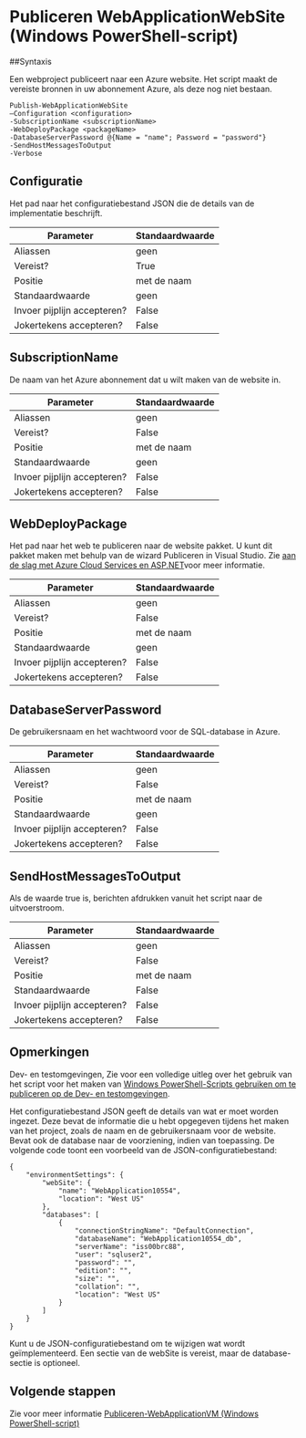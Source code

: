 <properties
   pageTitle="Publiceren WebApplicationWebSite (Windows PowerShell-script) | Microsoft Azure"
   description="Informatie over het publiceren van een webproject op een Azure website. Dit script maakt de vereiste bronnen in uw abonnement Azure als deze nog niet bestaan."
   services="visual-studio-online"
   documentationCenter="na"
   authors="TomArcher"
   manager="douge"
   editor="" />
<tags
   ms.service="multiple"
   ms.devlang="dotnet"
   ms.topic="article"
   ms.tgt_pltfrm="na"
   ms.workload="multiple"
   ms.date="08/15/2016"
   ms.author="tarcher" />

# <a name="publish-webapplicationwebsite-windows-powershell-script"></a>Publiceren WebApplicationWebSite (Windows PowerShell-script)

##<a name="syntax"></a>Syntaxis

Een webproject publiceert naar een Azure website. Het script maakt de vereiste bronnen in uw abonnement Azure, als deze nog niet bestaan.

    Publish-WebApplicationWebSite
    –Configuration <configuration>
    -SubscriptionName <subscriptionName>
    -WebDeployPackage <packageName>
    -DatabaseServerPassword @{Name = "name"; Password = "password"}
    -SendHostMessagesToOutput
    -Verbose


## <a name="configuration"></a>Configuratie

Het pad naar het configuratiebestand JSON die de details van de implementatie beschrijft.

|Parameter|Standaardwaarde|
|---|---|
|Aliassen|geen|
|Vereist?|True|
|Positie|met de naam|
|Standaardwaarde|geen|
|Invoer pijplijn accepteren?|False|
|Jokertekens accepteren?|False|

## <a name="subscriptionname"></a>SubscriptionName

De naam van het Azure abonnement dat u wilt maken van de website in.

|Parameter|Standaardwaarde|
|---|---|
|Aliassen|geen|
|Vereist?|False|
|Positie|met de naam|
|Standaardwaarde|geen|
|Invoer pijplijn accepteren?|False|
|Jokertekens accepteren?|False|

## <a name="webdeploypackage"></a>WebDeployPackage

Het pad naar het web te publiceren naar de website pakket. U kunt dit pakket maken met behulp van de wizard Publiceren in Visual Studio. Zie [aan de slag met Azure Cloud Services en ASP.NET](http://go.microsoft.com/fwlink/p/?LinkID=623089)voor meer informatie.

|Parameter|Standaardwaarde|
|---|---|
|Aliassen|geen|
|Vereist?|False|
|Positie|met de naam|
|Standaardwaarde|geen|
|Invoer pijplijn accepteren?|False|
|Jokertekens accepteren?|False|

## <a name="databaseserverpassword"></a>DatabaseServerPassword

De gebruikersnaam en het wachtwoord voor de SQL-database in Azure.

|Parameter|Standaardwaarde|
|---|---|
|Aliassen|geen|
|Vereist?|False|
|Positie|met de naam|
|Standaardwaarde|geen|
|Invoer pijplijn accepteren?|False|
|Jokertekens accepteren?|False|

## <a name="sendhostmessagestooutput"></a>SendHostMessagesToOutput

Als de waarde true is, berichten afdrukken vanuit het script naar de uitvoerstroom.

|Parameter|Standaardwaarde|
|---|---|
|Aliassen|geen|
|Vereist?|False|
|Positie|met de naam|
|Standaardwaarde|False|
|Invoer pijplijn accepteren?|False|
|Jokertekens accepteren?|False|

## <a name="remarks"></a>Opmerkingen

Dev- en testomgevingen, Zie voor een volledige uitleg over het gebruik van het script voor het maken van [Windows PowerShell-Scripts gebruiken om te publiceren op de Dev- en testomgevingen](vs-azure-tools-publishing-using-powershell-scripts.md).

Het configuratiebestand JSON geeft de details van wat er moet worden ingezet. Deze bevat de informatie die u hebt opgegeven tijdens het maken van het project, zoals de naam en de gebruikersnaam voor de website. Bevat ook de database naar de voorziening, indien van toepassing. De volgende code toont een voorbeeld van de JSON-configuratiebestand:

    {
        "environmentSettings": {
            "webSite": {
                "name": "WebApplication10554",
                "location": "West US"
            },
            "databases": [
                {
                    "connectionStringName": "DefaultConnection",
                    "databaseName": "WebApplication10554_db",
                    "serverName": "iss00brc88",
                    "user": "sqluser2",
                    "password": "",
                    "edition": "",
                    "size": "",
                    "collation": "",
                    "location": "West US"
                }
            ]
        }
    }

Kunt u de JSON-configuratiebestand om te wijzigen wat wordt geïmplementeerd. Een sectie van de webSite is vereist, maar de database-sectie is optioneel.

## <a name="next-steps"></a>Volgende stappen

Zie voor meer informatie [Publiceren-WebApplicationVM (Windows PowerShell-script)](vs-azure-tools-publish-webapplicationvm.md)
